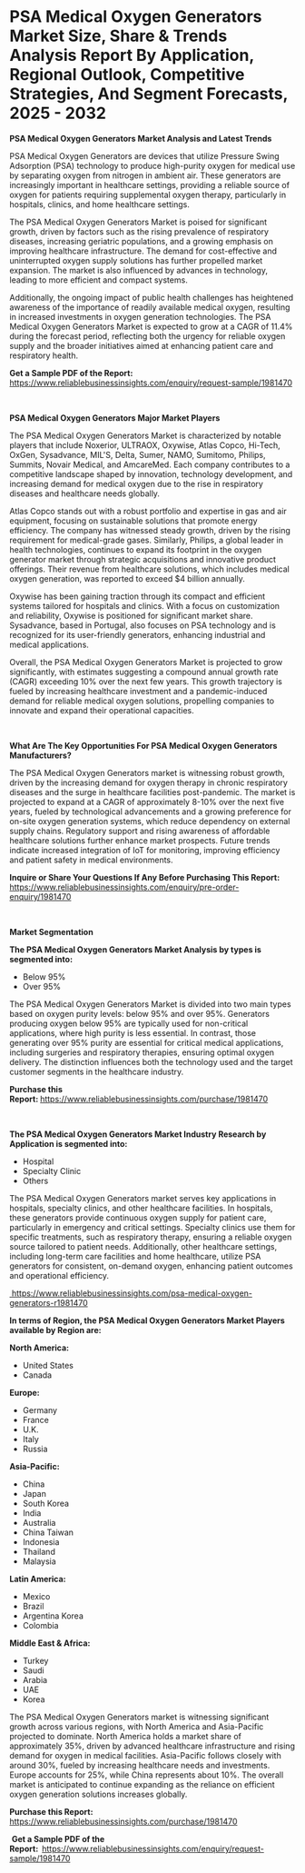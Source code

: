 <p><h1>PSA Medical Oxygen Generators Market Size, Share & Trends Analysis Report By Application, Regional Outlook, Competitive Strategies, And Segment Forecasts, 2025 - 2032</h1></p><p><strong>PSA Medical Oxygen Generators Market Analysis and Latest Trends</strong></p>
<p><p>PSA Medical Oxygen Generators are devices that utilize Pressure Swing Adsorption (PSA) technology to produce high-purity oxygen for medical use by separating oxygen from nitrogen in ambient air. These generators are increasingly important in healthcare settings, providing a reliable source of oxygen for patients requiring supplemental oxygen therapy, particularly in hospitals, clinics, and home healthcare settings.</p><p>The PSA Medical Oxygen Generators Market is poised for significant growth, driven by factors such as the rising prevalence of respiratory diseases, increasing geriatric populations, and a growing emphasis on improving healthcare infrastructure. The demand for cost-effective and uninterrupted oxygen supply solutions has further propelled market expansion. The market is also influenced by advances in technology, leading to more efficient and compact systems.</p><p>Additionally, the ongoing impact of public health challenges has heightened awareness of the importance of readily available medical oxygen, resulting in increased investments in oxygen generation technologies. The PSA Medical Oxygen Generators Market is expected to grow at a CAGR of 11.4% during the forecast period, reflecting both the urgency for reliable oxygen supply and the broader initiatives aimed at enhancing patient care and respiratory health.</p></p>
<p><strong>Get a Sample PDF of the Report:&nbsp;</strong> <a href="https://www.reliablebusinessinsights.com/enquiry/request-sample/1981470?utm_campaign=3076&utm_medium=2&utm_source=Github&utm_content=ia&utm_term=13042025&utm_id=psa-medical-oxygen-generators">https://www.reliablebusinessinsights.com/enquiry/request-sample/1981470</a></p>
<p>&nbsp;</p>
<p><strong>PSA Medical Oxygen Generators Major Market Players</strong></p>
<p><p>The PSA Medical Oxygen Generators Market is characterized by notable players that include Noxerior, ULTRAOX, Oxywise, Atlas Copco, Hi-Tech, OxGen, Sysadvance, MIL'S, Delta, Sumer, NAMO, Sumitomo, Philips, Summits, Novair Medical, and AmcareMed. Each company contributes to a competitive landscape shaped by innovation, technology development, and increasing demand for medical oxygen due to the rise in respiratory diseases and healthcare needs globally.</p><p>Atlas Copco stands out with a robust portfolio and expertise in gas and air equipment, focusing on sustainable solutions that promote energy efficiency. The company has witnessed steady growth, driven by the rising requirement for medical-grade gases. Similarly, Philips, a global leader in health technologies, continues to expand its footprint in the oxygen generator market through strategic acquisitions and innovative product offerings. Their revenue from healthcare solutions, which includes medical oxygen generation, was reported to exceed $4 billion annually.</p><p>Oxywise has been gaining traction through its compact and efficient systems tailored for hospitals and clinics. With a focus on customization and reliability, Oxywise is positioned for significant market share. Sysadvance, based in Portugal, also focuses on PSA technology and is recognized for its user-friendly generators, enhancing industrial and medical applications.</p><p>Overall, the PSA Medical Oxygen Generators Market is projected to grow significantly, with estimates suggesting a compound annual growth rate (CAGR) exceeding 10% over the next few years. This growth trajectory is fueled by increasing healthcare investment and a pandemic-induced demand for reliable medical oxygen solutions, propelling companies to innovate and expand their operational capacities.</p></p>
<p>&nbsp;</p>
<p><strong>What Are The Key Opportunities For PSA Medical Oxygen Generators Manufacturers?</strong></p>
<p><p>The PSA Medical Oxygen Generators market is witnessing robust growth, driven by the increasing demand for oxygen therapy in chronic respiratory diseases and the surge in healthcare facilities post-pandemic. The market is projected to expand at a CAGR of approximately 8-10% over the next five years, fueled by technological advancements and a growing preference for on-site oxygen generation systems, which reduce dependency on external supply chains. Regulatory support and rising awareness of affordable healthcare solutions further enhance market prospects. Future trends indicate increased integration of IoT for monitoring, improving efficiency and patient safety in medical environments.</p></p>
<p><strong>Inquire or Share Your Questions If Any Before Purchasing This Report:</strong> <a href="https://www.reliablebusinessinsights.com/enquiry/pre-order-enquiry/1981470?utm_campaign=3076&utm_medium=2&utm_source=Github&utm_content=ia&utm_term=13042025&utm_id=psa-medical-oxygen-generators">https://www.reliablebusinessinsights.com/enquiry/pre-order-enquiry/1981470</a></p>
<p>&nbsp;</p>
<p><strong>Market Segmentation</strong></p>
<p><strong>The PSA Medical Oxygen Generators Market Analysis by types is segmented into:</strong></p>
<p><ul><li>Below 95%</li><li>Over 95%</li></ul></p>
<p><p>The PSA Medical Oxygen Generators Market is divided into two main types based on oxygen purity levels: below 95% and over 95%. Generators producing oxygen below 95% are typically used for non-critical applications, where high purity is less essential. In contrast, those generating over 95% purity are essential for critical medical applications, including surgeries and respiratory therapies, ensuring optimal oxygen delivery. The distinction influences both the technology used and the target customer segments in the healthcare industry.</p></p>
<p><strong>Purchase this Report:&nbsp;</strong><a href="https://www.reliablebusinessinsights.com/purchase/1981470?utm_campaign=3076&utm_medium=2&utm_source=Github&utm_content=ia&utm_term=13042025&utm_id=psa-medical-oxygen-generators">https://www.reliablebusinessinsights.com/purchase/1981470</a></p>
<p>&nbsp;</p>
<p><strong>The PSA Medical Oxygen Generators Market Industry Research by Application is segmented into:</strong></p>
<p><ul><li>Hospital</li><li>Specialty Clinic</li><li>Others</li></ul></p>
<p><p>The PSA Medical Oxygen Generators market serves key applications in hospitals, specialty clinics, and other healthcare facilities. In hospitals, these generators provide continuous oxygen supply for patient care, particularly in emergency and critical settings. Specialty clinics use them for specific treatments, such as respiratory therapy, ensuring a reliable oxygen source tailored to patient needs. Additionally, other healthcare settings, including long-term care facilities and home healthcare, utilize PSA generators for consistent, on-demand oxygen, enhancing patient outcomes and operational efficiency.</p></p>
<p><a href="https://www.reliablebusinessinsights.com/psa-medical-oxygen-generators-r1981470?utm_campaign=3076&utm_medium=2&utm_source=Github&utm_content=ia&utm_term=13042025&utm_id=psa-medical-oxygen-generators">&nbsp;https://www.reliablebusinessinsights.com/psa-medical-oxygen-generators-r1981470</a></p>
<p><strong>In terms of Region, the PSA Medical Oxygen Generators Market Players available by Region are:</strong></p>
<p>
    <p> <strong> North America: </strong>
        <ul>
            <li>United States</li>
            <li>Canada</li>
        </ul>
        </p> 
    <p> <strong> Europe: </strong>
        <ul>
            <li>Germany</li>
            <li>France</li>
            <li>U.K.</li>
            <li>Italy</li>
            <li>Russia</li>
        </ul>
        </p> 
    <p> <strong> Asia-Pacific: </strong>
        <ul>
            <li>China</li>
            <li>Japan</li>
            <li>South Korea</li>
            <li>India</li>
            <li>Australia</li>
            <li>China Taiwan</li>
            <li>Indonesia</li>
            <li>Thailand</li>
            <li>Malaysia</li>
        </ul>
        </p> 
    <p> <strong> Latin America: </strong>
        <ul>
            <li>Mexico</li>
            <li>Brazil</li>
            <li>Argentina Korea</li>
            <li>Colombia</li>
        </ul>
        </p> 
    <p> <strong> Middle East & Africa: </strong>
        <ul>
            <li>Turkey</li>
            <li>Saudi</li>
            <li>Arabia</li>
            <li>UAE</li>
            <li>Korea</li>
        </ul>
    </p>
    </p>
<p><p>The PSA Medical Oxygen Generators market is witnessing significant growth across various regions, with North America and Asia-Pacific projected to dominate. North America holds a market share of approximately 35%, driven by advanced healthcare infrastructure and rising demand for oxygen in medical facilities. Asia-Pacific follows closely with around 30%, fueled by increasing healthcare needs and investments. Europe accounts for 25%, while China represents about 10%. The overall market is anticipated to continue expanding as the reliance on efficient oxygen generation solutions increases globally.</p></p>
<p><strong>Purchase this Report: </strong><a href="https://www.reliablebusinessinsights.com/purchase/1981470?utm_campaign=3076&utm_medium=2&utm_source=Github&utm_content=ia&utm_term=13042025&utm_id=psa-medical-oxygen-generators">https://www.reliablebusinessinsights.com/purchase/1981470</a></p>
<p>&nbsp;<strong>Get a Sample PDF of the Report:&nbsp;&nbsp;</strong><a href="https://www.reliablebusinessinsights.com/enquiry/request-sample/1981470?utm_campaign=3076&utm_medium=2&utm_source=Github&utm_content=ia&utm_term=13042025&utm_id=psa-medical-oxygen-generators">https://www.reliablebusinessinsights.com/enquiry/request-sample/1981470</a></p>
<p><strong></strong></p>
<p><p></p><p></p><p></p></p>